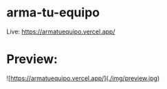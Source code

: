 # arma-tu-equipo

Live:  https://armatuequipo.vercel.app/

# Preview: 

![https://armatuequipo.vercel.app/](./img/preview.jpg)
